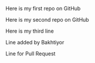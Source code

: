 Here is my first repo on GitHub

Here is my second repo on GitHub

Here is my third line

Line added by Bakhtiyor

Line for Pull Request

